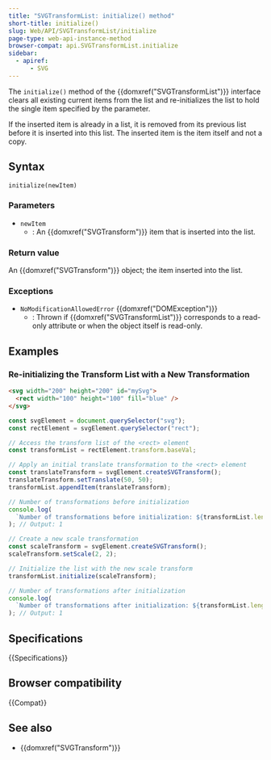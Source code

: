 ```yaml
---
title: "SVGTransformList: initialize() method"
short-title: initialize()
slug: Web/API/SVGTransformList/initialize
page-type: web-api-instance-method
browser-compat: api.SVGTransformList.initialize
sidebar:
  - apiref:
      - SVG
---
```


The `initialize()` method of the {{domxref("SVGTransformList")}} interface clears all existing current items from the list and re-initializes the list to hold the single item specified by the parameter.

If the inserted item is already in a list, it is removed from its previous list before it is inserted into this list. The inserted item is the item itself and not a copy.

## Syntax

```js-nolint
initialize(newItem)
```

### Parameters

- `newItem`
  - : An {{domxref("SVGTransform")}} item that is inserted into the list.

### Return value

An {{domxref("SVGTransform")}} object; the item inserted into the list.

### Exceptions

- `NoModificationAllowedError` {{domxref("DOMException")}}
  - : Thrown if {{domxref("SVGTransformList")}} corresponds to a read-only attribute or when the object itself is read-only.

## Examples

### Re-initializing the Transform List with a New Transformation

```html
<svg width="200" height="200" id="mySvg">
  <rect width="100" height="100" fill="blue" />
</svg>
```

```js
const svgElement = document.querySelector("svg");
const rectElement = svgElement.querySelector("rect");

// Access the transform list of the <rect> element
const transformList = rectElement.transform.baseVal;

// Apply an initial translate transformation to the <rect> element
const translateTransform = svgElement.createSVGTransform();
translateTransform.setTranslate(50, 50);
transformList.appendItem(translateTransform);

// Number of transformations before initialization
console.log(
  `Number of transformations before initialization: ${transformList.length}`,
); // Output: 1

// Create a new scale transformation
const scaleTransform = svgElement.createSVGTransform();
scaleTransform.setScale(2, 2);

// Initialize the list with the new scale transform
transformList.initialize(scaleTransform);

// Number of transformations after initialization
console.log(
  `Number of transformations after initialization: ${transformList.length}`,
); // Output: 1
```

## Specifications

{{Specifications}}

## Browser compatibility

{{Compat}}

## See also

- {{domxref("SVGTransform")}}
